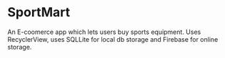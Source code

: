 # SportMart
An E-coomerce app which lets users buy sports equipment. Uses RecyclerView, uses SQLLite for local db storage and Firebase for online storage. 

